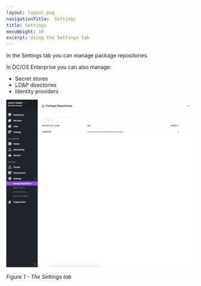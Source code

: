 ```yaml
---
layout: layout.pug
navigationTitle:  Settings
title: Settings
menuWeight: 10
excerpt: Using the Settings tab
---
```


In the Settings tab you can manage package repositories.

In DC/OS Enterprise you can also manage:

- Secret stores
- LDAP directories
- Identity providers

![Package repositories](/1.11/img/package-repositories-ee.png)

*Figure 1 - The Settings tab*
